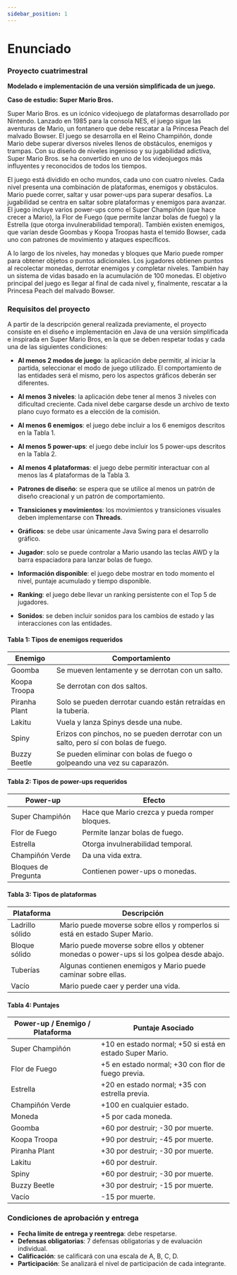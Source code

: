```yaml
---
sidebar_position: 1
---
```


# Enunciado

### Proyecto cuatrimestral

**Modelado e implementación de una versión simplificada de un juego.**

**Caso de estudio: Super Mario Bros.**

Super Mario Bros. es un icónico videojuego de plataformas desarrollado por Nintendo. Lanzado en 1985 para la consola NES, el juego sigue las aventuras de Mario, un fontanero que debe rescatar a la Princesa Peach del malvado Bowser. El juego se desarrolla en el Reino Champiñón, donde Mario debe superar diversos niveles llenos de obstáculos, enemigos y trampas. Con su diseño de niveles ingenioso y su jugabilidad adictiva, Super Mario Bros. se ha convertido en uno de los videojuegos más influyentes y reconocidos de todos los tiempos.

El juego está dividido en ocho mundos, cada uno con cuatro niveles. Cada nivel presenta una combinación de plataformas, enemigos y obstáculos. Mario puede correr, saltar y usar power-ups para superar desafíos. La jugabilidad se centra en saltar sobre plataformas y enemigos para avanzar. El juego incluye varios power-ups como el Super Champiñón (que hace crecer a Mario), la Flor de Fuego (que permite lanzar bolas de fuego) y la Estrella (que otorga invulnerabilidad temporal). También existen enemigos, que varían desde Goombas y Koopa Troopas hasta el temido Bowser, cada uno con patrones de movimiento y ataques específicos.

A lo largo de los niveles, hay monedas y bloques que Mario puede romper para obtener objetos o puntos adicionales. Los jugadores obtienen puntos al recolectar monedas, derrotar enemigos y completar niveles. También hay un sistema de vidas basado en la acumulación de 100 monedas. El objetivo principal del juego es llegar al final de cada nivel y, finalmente, rescatar a la Princesa Peach del malvado Bowser.

### Requisitos del proyecto

A partir de la descripción general realizada previamente, el proyecto consiste en el diseño e implementación en Java de una versión simplificada e inspirada en Super Mario Bros, en la que se deben respetar todas y cada una de las siguientes condiciones:

- **Al menos 2 modos de juego**: la aplicación debe permitir, al iniciar la partida, seleccionar el modo de juego utilizado. El comportamiento de las entidades será el mismo, pero los aspectos gráficos deberán ser diferentes.
  
- **Al menos 3 niveles**: la aplicación debe tener al menos 3 niveles con dificultad creciente. Cada nivel debe cargarse desde un archivo de texto plano cuyo formato es a elección de la comisión.
  
- **Al menos 6 enemigos**: el juego debe incluir a los 6 enemigos descritos en la Tabla 1.

- **Al menos 5 power-ups**: el juego debe incluir los 5 power-ups descritos en la Tabla 2.

- **Al menos 4 plataformas**: el juego debe permitir interactuar con al menos las 4 plataformas de la Tabla 3.

- **Patrones de diseño**: se espera que se utilice al menos un patrón de diseño creacional y un patrón de comportamiento.

- **Transiciones y movimientos**: los movimientos y transiciones visuales deben implementarse con **Threads**.

- **Gráficos**: se debe usar únicamente Java Swing para el desarrollo gráfico.

- **Jugador**: solo se puede controlar a Mario usando las teclas AWD y la barra espaciadora para lanzar bolas de fuego.

- **Información disponible**: el juego debe mostrar en todo momento el nivel, puntaje acumulado y tiempo disponible.

- **Ranking**: el juego debe llevar un ranking persistente con el Top 5 de jugadores.

- **Sonidos**: se deben incluir sonidos para los cambios de estado y las interacciones con las entidades.


#### Tabla 1: Tipos de enemigos requeridos
| Enemigo         | Comportamiento                                                                 |
|-----------------|--------------------------------------------------------------------------------|
| Goomba          | Se mueven lentamente y se derrotan con un salto.                               |
| Koopa Troopa    | Se derrotan con dos saltos.                                                    |
| Piranha Plant   | Solo se pueden derrotar cuando están retraídas en la tubería.                  |
| Lakitu          | Vuela y lanza Spinys desde una nube.                                           |
| Spiny           | Erizos con pinchos, no se pueden derrotar con un salto, pero sí con bolas de fuego. |
| Buzzy Beetle    | Se pueden eliminar con bolas de fuego o golpeando una vez su caparazón.        |

#### Tabla 2: Tipos de power-ups requeridos
| Power-up        | Efecto                                                                                 |
|-----------------|----------------------------------------------------------------------------------------|
| Super Champiñón  | Hace que Mario crezca y pueda romper bloques.                                          |
| Flor de Fuego    | Permite lanzar bolas de fuego.                                                         |
| Estrella         | Otorga invulnerabilidad temporal.                                                      |
| Champiñón Verde  | Da una vida extra.                                                                     |
| Bloques de Pregunta | Contienen power-ups o monedas.                                                      |

#### Tabla 3: Tipos de plataformas
| Plataforma       | Descripción                                                                           |
|------------------|---------------------------------------------------------------------------------------|
| Ladrillo sólido   | Mario puede moverse sobre ellos y romperlos si está en estado Super Mario.            |
| Bloque sólido     | Mario puede moverse sobre ellos y obtener monedas o power-ups si los golpea desde abajo. |
| Tuberías          | Algunas contienen enemigos y Mario puede caminar sobre ellas.                         |
| Vacío             | Mario puede caer y perder una vida.                                                   |

#### Tabla 4: Puntajes
| Power-up / Enemigo / Plataforma | Puntaje Asociado                                      |
|---------------------------------|------------------------------------------------------|
| Super Champiñón                 | +10 en estado normal; +50 si está en estado Super Mario. |
| Flor de Fuego                   | +5 en estado normal; +30 con flor de fuego previa.    |
| Estrella                        | +20 en estado normal; +35 con estrella previa.        |
| Champiñón Verde                 | +100 en cualquier estado.                             |
| Moneda                          | +5 por cada moneda.                                   |
| Goomba                          | +60 por destruir; -30 por muerte.                     |
| Koopa Troopa                    | +90 por destruir; -45 por muerte.                     |
| Piranha Plant                   | +30 por destruir; -30 por muerte.                     |
| Lakitu                          | +60 por destruir.                                     |
| Spiny                           | +60 por destruir; -30 por muerte.                     |
| Buzzy Beetle                    | +30 por destruir; -15 por muerte.                     |
| Vacío                           | -15 por muerte.                                       |

### Condiciones de aprobación y entrega

- **Fecha límite de entrega y reentrega**: debe respetarse.
- **Defensas obligatorias**: 7 defensas obligatorias y de evaluación individual.
- **Calificación**: se calificará con una escala de A, B, C, D.
- **Participación**: Se analizará el nivel de participación de cada integrante.

